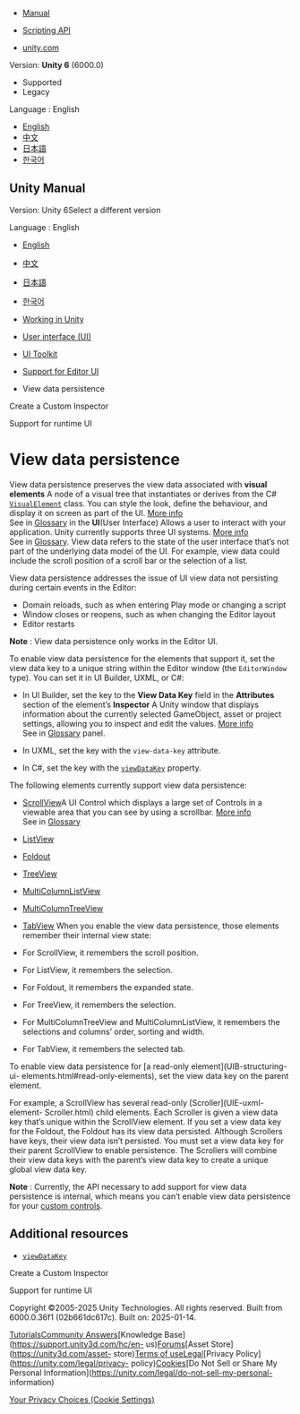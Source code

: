 [](https://docs.unity3d.com)

  * [Manual](../Manual/index.html)
  * [Scripting API](../ScriptReference/index.html)

  * [unity.com](https://unity.com/)

Version: **Unity 6** (6000.0)

  * Supported
  * Legacy

Language : English

  * [English](/Manual/UIE-ViewData.html)
  * [中文](/cn/current/Manual/UIE-ViewData.html)
  * [日本語](/ja/current/Manual/UIE-ViewData.html)
  * [한국어](/kr/current/Manual/UIE-ViewData.html)

[](https://docs.unity3d.com)

## Unity Manual

Version: Unity 6Select a different version

Language : English

  * [English](/Manual/UIE-ViewData.html)
  * [中文](/cn/current/Manual/UIE-ViewData.html)
  * [日本語](/ja/current/Manual/UIE-ViewData.html)
  * [한국어](/kr/current/Manual/UIE-ViewData.html)

  * [Working in Unity](working-in-unity.html)
  * [User interface (UI)](UIToolkits.html)
  * [UI Toolkit](UIElements.html)
  * [Support for Editor UI](UIE-support-for-editor-ui.html)
  * View data persistence

[](UIE-HowTo-CreateCustomInspector.html)

Create a Custom Inspector

[](UIE-support-for-runtime-ui.html)

Support for runtime UI

# View data persistence

View data persistence preserves the view data associated with **visual
elements** A node of a visual tree that instantiates or derives from the C#
[`VisualElement`](../ScriptReference/UIElements.VisualElement.html) class. You
can style the look, define the behaviour, and display it on screen as part of
the UI. [More info](UIE-VisualTree.html)  
See in [Glossary](Glossary.html#Visualelement) in the **UI**(User Interface)
Allows a user to interact with your application. Unity currently supports
three UI systems. [More info](UI-system-compare.html)  
See in [Glossary](Glossary.html#UI). View data refers to the state of the user
interface that’s not part of the underlying data model of the UI. For example,
view data could include the scroll position of a scroll bar or the selection
of a list.

View data persistence addresses the issue of UI view data not persisting
during certain events in the Editor:

  * Domain reloads, such as when entering Play mode or changing a script
  * Window closes or reopens, such as when changing the Editor layout
  * Editor restarts

**Note** : View data persistence only works in the Editor UI.

To enable view data persistence for the elements that support it, set the view
data key to a unique string within the Editor window (the `EditorWindow`
type). You can set it in UI Builder, UXML, or C#:

  * In UI Builder, set the key to the **View Data Key** field in the **Attributes** section of the element’s **Inspector** A Unity window that displays information about the currently selected GameObject, asset or project settings, allowing you to inspect and edit the values. [More info](UsingTheInspector.html)  
See in [Glossary](Glossary.html#Inspector) panel.

  * In UXML, set the key with the `view-data-key` attribute.
  * In C#, set the key with the [`viewDataKey`](../ScriptReference/UIElements.VisualElement-viewDataKey.html) property.

The following elements currently support view data persistence:

  * [ScrollView](UIE-uxml-element-ScrollView.html)A UI Control which displays a large set of Controls in a viewable area that you can see by using a scrollbar. [More info](UIE-uxml-element-ScrollView.html)  
See in [Glossary](Glossary.html#ScrollView)

  * [ListView](UIE-uxml-element-ListView.html)

  * [Foldout](UIE-uxml-element-Foldout.html)

  * [TreeView](UIE-uxml-element-TreeView.html)

  * [MultiColumnListView](UIE-uxml-element-MultiColumnListView.html)

  * [MultiColumnTreeView](UIE-uxml-element-MultiColumnTreeView.html)

  * [TabView](UIE-uxml-element-TabView.html) When you enable the view data persistence, those elements remember their internal view state:

  * For ScrollView, it remembers the scroll position.

  * For ListView, it remembers the selection. 

  * For Foldout, it remembers the expanded state.

  * For TreeView, it remembers the selection. 

  * For MultiColumnTreeView and MultiColumnListView, it remembers the selections and columns’ order, sorting and width. 

  * For TabView, it remembers the selected tab. 

To enable view data persistence for [a read-only element](UIB-structuring-ui-
elements.html#read-only-elements), set the view data key on the parent
element.

For example, a ScrollView has several read-only [Scroller](UIE-uxml-element-
Scroller.html) child elements. Each Scroller is given a view data key that’s
unique within the ScrollView element. If you set a view data key for the
Foldout, the Foldout has its view data persisted. Although Scrollers have
keys, their view data isn’t persisted. You must set a view data key for their
parent ScrollView to enable persistence. The Scrollers will combine their view
data keys with the parent’s view data key to create a unique global view data
key.

**Note** : Currently, the API necessary to add support for view data
persistence is internal, which means you can’t enable view data persistence
for your [custom controls](UIE-create-custom-controls.html).

## Additional resources

  * [`viewDataKey`](../ScriptReference/UIElements.VisualElement-viewDataKey.html)

[](UIE-HowTo-CreateCustomInspector.html)

Create a Custom Inspector

[](UIE-support-for-runtime-ui.html)

Support for runtime UI

Copyright ©2005-2025 Unity Technologies. All rights reserved. Built from
6000.0.36f1 (02b661dc617c). Built on: 2025-01-14.

[Tutorials](https://learn.unity.com/)[Community
Answers](https://answers.unity3d.com)[Knowledge
Base](https://support.unity3d.com/hc/en-
us)[Forums](https://forum.unity3d.com)[Asset Store](https://unity3d.com/asset-
store)[Terms of
use](https://docs.unity3d.com/Manual/TermsOfUse.html)[Legal](https://unity.com/legal)[Privacy
Policy](https://unity.com/legal/privacy-
policy)[Cookies](https://unity.com/legal/cookie-policy)[Do Not Sell or Share
My Personal Information](https://unity.com/legal/do-not-sell-my-personal-
information)

[Your Privacy Choices (Cookie Settings)](javascript:void\(0\);)

